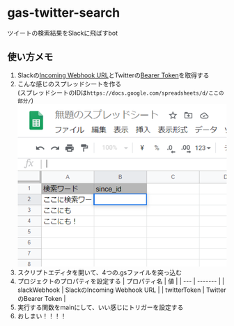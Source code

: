 # gas-twitter-search

ツイートの検索結果をSlackに飛ばすbot

## 使い方メモ

1. Slackの[Incoming Webhook URL](https://slack.com/intl/ja-jp/help/articles/115005265063-Slack-%E3%81%A7%E3%81%AE-Incoming-Webhook-%E3%81%AE%E5%88%A9%E7%94%A8)とTwitterの[Bearer Token](https://developer.twitter.com/en)を取得する
2. こんな感じのスプレッドシートを作る</br>(スプレッドシートのIDは`https://docs.google.com/spreadsheets/d/ここの部分/`)</br>![sheet-example](docs/sheet-example.png)
3. スクリプトエディタを開いて、4つの.gsファイルを突っ込む
4. プロジェクトのプロパティを設定する
    | プロパティ名 | 値 |
    | --- | ------- |
    | slackWebhook | SlackのIncoming Webhook URL |
    | twitterToken | TwitterのBearer Token |
5. 実行する関数をmainにして、いい感じにトリガーを設定する
6. おしまい！！！！
